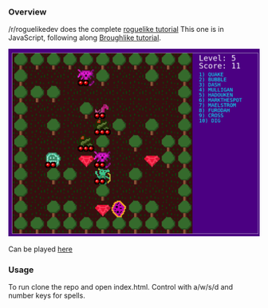 ### Overview
/r/roguelikedev does the complete [roguelike tutorial](https://old.reddit.com/r/roguelikedev/comments/grccvt/roguelikedev_does_the_complete_roguelike_tutorial/)
This one is in JavaScript, following along [Broughlike tutorial](https://nluqo.github.io/broughlike-tutorial/).

![Current look](Screenshot.png?raw=true "Current look")

Can be played [here](https://glorphindale.github.io/roguelikedev-js/)

### Usage

To run clone the repo and open index.html.
Control with a/w/s/d and number keys for spells.
